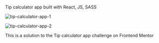 Tip calculator app built with React, JS, SASS


![tip-calculator-app-1](https://github.com/user-attachments/assets/b444cbca-86be-44b6-955c-cef459511933)


![tip-calculator-app-2](https://github.com/user-attachments/assets/565dfc1f-f525-4488-82f2-ba9cb96d589c)


This is a solution to the Tip calculator app challenge on Frontend Mentor

